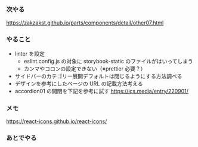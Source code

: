 ### 次やる

https://zakzakst.github.io/parts/components/detail/other07.html

### やること

- linter を設定
  - eslint.config.js の対象に storybook-static のファイルがはいってしまう
  - カンマやコロンの設定できない（※prettier 必要？）
- サイドバーのカテゴリー展開デフォルトは閉じるようにする方法調べる
- デザインを参考にしたページの URL の記載方法考える
- accordion01 の開閉を下記を参考に試す
  https://ics.media/entry/220901/

### メモ

https://react-icons.github.io/react-icons/

### あとでやる

